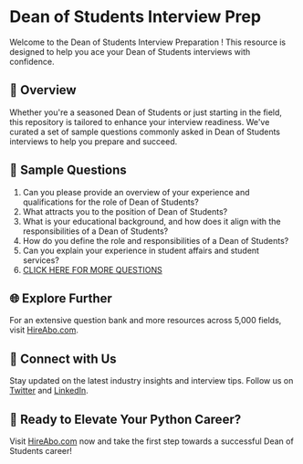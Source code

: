 # Dean of Students Interview Prep

Welcome to the Dean of Students Interview Preparation ! This resource is designed to help you ace your Dean of Students interviews with confidence.

## 🚀 Overview

Whether you're a seasoned Dean of Students or just starting in the field, this repository is tailored to enhance your interview readiness. We've curated a set of sample questions commonly asked in Dean of Students interviews to help you prepare and succeed.

## 📝 Sample Questions

1. Can you please provide an overview of your experience and qualifications for the role of Dean of Students?
2. What attracts you to the position of Dean of Students?
3. What is your educational background, and how does it align with the responsibilities of a Dean of Students?
4. How do you define the role and responsibilities of a Dean of Students?
5. Can you explain your experience in student affairs and student services?
6. [CLICK HERE FOR MORE QUESTIONS](https://hireabo.com/job/4_1_3/Dean%20of%20Students)

## 🌐 Explore Further

For an extensive question bank and more resources across 5,000 fields, visit [HireAbo.com](https://www.hireabo.com).

## 📱 Connect with Us

Stay updated on the latest industry insights and interview tips. Follow us on [Twitter](https://twitter.com/hireabo) and [LinkedIn](https://www.linkedin.com/in/hire-abo-3609972a8/).

## 🚀 Ready to Elevate Your Python Career?

Visit [HireAbo.com](https://www.hireabo.com) now and take the first step towards a successful Dean of Students career!
